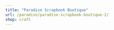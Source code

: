 ```yaml
---
title: "Paradise Scrapbook Boutique"
url: /paradise/paradise-scrapbook-boutique-2/
shop: craft
---
```

